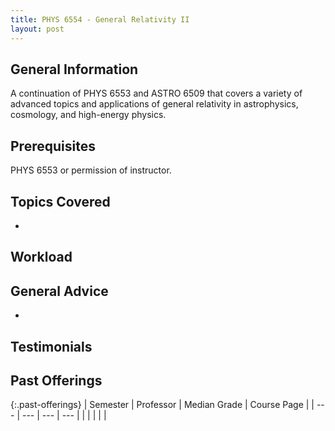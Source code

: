 ```yaml
---
title: PHYS 6554 - General Relativity II
layout: post
---
```


<link rel="stylesheet" href="/main.css">

## General Information
A continuation of PHYS 6553 and ASTRO 6509 that covers a variety of advanced topics and applications of general relativity in astrophysics, cosmology, and high-energy physics.


## Prerequisites

PHYS 6553 or permission of instructor.
## Topics Covered

  - 

## Workload



## General Advice

  - 

## Testimonials



## Past Offerings

{:.past-offerings}
| Semester | Professor | Median Grade | Course Page |
| --- | --- | --- | --- |
|  |  |  |  |
